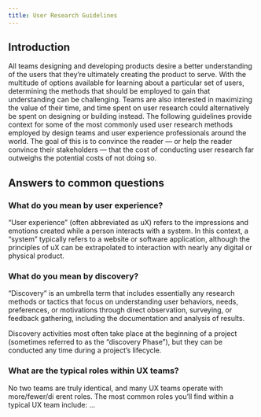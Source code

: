 ```yaml
---
title: User Research Guidelines
---
```


## Introduction

All teams designing and developing products desire a better understanding of the users that they’re ultimately creating the product to serve. With the multitude of options available for learning about a particular set of users, determining the methods that should be employed to gain that understanding can be challenging.
Teams are also interested in maximizing the value of their time, and time spent on user research could alternatively be spent on designing or building instead. The following guidelines provide context for some of the most commonly used user research methods employed by design teams and user experience professionals around the world. The goal of this is to convince the reader — or help the reader convince their stakeholders — that the cost of conducting user research far outweighs the potential costs of not doing so.

## Answers to common questions

### What do you mean by user experience?

“User experience” (often abbreviated as uX) refers to the impressions and emotions created while a person interacts with a system. In this context, a “system” typically refers to a website or software application, although the principles of uX can be extrapolated to interaction with nearly any digital or physical product.

### What do you mean by discovery?

“Discovery” is an umbrella term that includes essentially any research methods or tactics that focus on understanding user behaviors, needs, preferences, or motivations through direct observation, surveying, or feedback gathering, including the documentation and analysis of results.

Discovery activities most often take place at the beginning of a project (sometimes referred to as the “discovery Phase”), but they can be conducted any time during a project’s lifecycle.

### What are the typical roles within UX teams?

No two teams are truly identical, and many UX teams operate with more/fewer/di erent roles. The most common roles you’ll find within a typical UX team include: ...